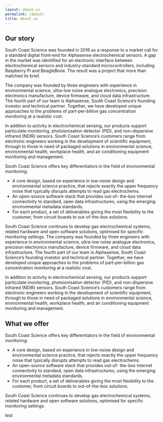 ```yaml
---
layout: about-us
permalink: /about/
title: About us
---
```


## Our story
South Coast Science was founded in 2016 as a response to a market call for a standard digital front-end for Alphasense electrochemical sensors. A gap in the market was identified for an electronic interface between electrochemical sensors and industry-standard microcontrollers, including Raspberry Pi and BeagleBone. The result was a project that more than matched its brief.

The company was founded by three engineers with experience in environmental science, ultra-low noise analogue electronics, precision electronics manufacture, device firmware, and cloud data infrastructure. The fourth part of our team is Alphasense, South Coast Science’s founding investor and technical partner. Together, we have developed unique approaches to the problems of part-per-billion gas concentration monitoring at a realistic cost.

In addition to activity in electrochemical sensing, our products support particulate monitoring, photoionisation detector (PID), and non-dispersive infrared (NDIR) sensors. South Coast Science’s customers range from electronic engineers working in the development of scientific equipment, through to those in need of packaged solutions in environmental science, environmental health, workplace health, and air conditioning equipment monitoring and management.

South Coast Science offers key differentiators in the field of environmental monitoring:

- A core design, based on experience in low-noise design and environmental science practice, that rejects exactly the upper frequency noise that typically disrupts attempts to read gas electrochems.
- An open-source software stack that provides out-of- the-box internet connectivity to standard, open data infrastructures, using the emerging environmental metadata standards.
- For each product, a set of deliverables giving the most flexibility to the customer, from circuit boards to out-of-the-box solutions.

South Coast Science continues to develop gas electrochemical systems, related hardware and open software solutions, optimised for specific monitoring settings.
The company was founded by three engineers with experience in environmental science, ultra-low noise analogue electronics, precision electronics manufacture, device firmware, and cloud data infrastructure. The fourth part of our team is Alphasense, South Coast Science’s founding investor and technical partner. Together, we have developed unique approaches to the problems of part-per-billion gas concentration monitoring at a realistic cost.

In addition to activity in electrochemical sensing, our products support particulate monitoring, photoionisation detector (PID), and non-dispersive infrared (NDIR) sensors. South Coast Science’s customers range from electronic engineers working in the development of scientific equipment, through to those in need of packaged solutions in environmental science, environmental health, workplace health, and air conditioning equipment monitoring and management.

## What we offer
South Coast Science offers key differentiators in the field of environmental monitoring:

- A core design, based on experience in low-noise design and environmental science practice, that rejects exactly the upper frequency noise that typically disrupts attempts to read gas electrochems.
- An open-source software stack that provides out-of- the-box internet connectivity to standard, open data infrastructures, using the emerging environmental metadata standards.
- For each product, a set of deliverables giving the most flexibility to the customer, from circuit boards to out-of-the-box solutions.

South Coast Science continues to develop gas electrochemical systems, related hardware and open software solutions, optimised for specific monitoring settings.

test
